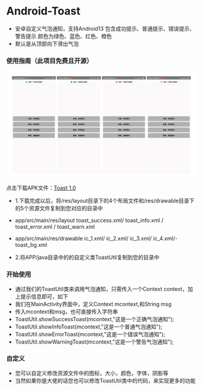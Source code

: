 # Android-Toast
- 安卓自定义气泡通知，支持Android13 包含成功提示、普通提示、错误提示、警告提示 颜色为绿色、蓝色、红色、橙色
- 默认是从顶部向下滑出气泡


### 使用指南（此项目免费且开源）

![image](https://raw.githubusercontent.com/colalall/Toast_test/master/app/src/main/res/drawable/img.png)

 点击下载APK文件：[Toast 1.0](app/src/main/res/drawable/Toast.apk)

- 1.下载完成以后，将/res/layout目录下的4个布局文件和/res/drawable目录下的5个资源文件复制到您对应的目录中

- app/src/main/res/layout    toast_success.xml/ toast_info.xml / toast_error.xml / toast_warn.xml    

- app/src/main/res/drawable  ic_1.xml/ ic_2.xml/ ic_3.xml/ ic_4.xml/-toast_bg.xml

- 2.将APP/java目录中的的自定义类ToastUtil复制到您的目录中


### 开始使用

- 通过我们的ToastUtil类来调用气泡通知，只需传入一个Context context，加上提示信息即可，如下
- 我们在MainActivity界面中，定义Context mcontext,和String  msg
- 传入mcontext和msg，也可直接传入字符串
- ToastUtil.showSuccessToast(mcontext,"这是一个正确气泡通知");
- ToastUtil.showInfoToast(mcontext,"这是一个普通气泡通知");
- ToastUtil.showErrorToast(mcontext,"这是一个错误气泡通知");
- ToastUtil.showWarningToast(mcontext,"这是一个警告气泡通知");

### 自定义
- 您可以自定义修改资源文件中的图标，大小，颜色，字体，阴影等
- 当然如果你是大佬的话您也可以修改ToastUtil类中的代码，来实现更多的功能



